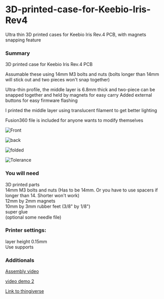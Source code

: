 # 3D-printed-case-for-Keebio-Iris-Rev4
Ultra thin 3D printed cases for Keebio Iris Rev.4 PCB, with magnets snapping feature

### Summary
3D printed case for Keebio Iris Rev.4 PCB

Assumable these using 14mm M3 bolts and nuts (bolts longer than 14mm will stick out and two pieces won't snap together)

Ultra-thin profile, the middle layer is 6.8mm thick and two-piece can be snapped together and held by magnets for easy carry
Added external buttons for easy firmware flashing

I printed the middle layer using translucent filament to get better lighting

Fusion360 file is included for anyone wants to modify themselves

![Front](https://imgur.com/tt6Vqqd)

![back](https://imgur.com/kAjbVFy)

![folded](https://imgur.com/KxaHvoC)

![Tolerance](https://imgur.com/XImzAYV)

### You will need
3D printed parts\
14mm M3 bolts and nuts (Has to be 14mm. Or you have to use spacers if longer than 14.
Shorter won't work)\
12mm by 2mm magnets\
10mm by 3mm rubber feet (3/8" by 1/8")\
super glue\
(optional some needle file)

### Printer settings:
layer height 0.15mm\
Use supports

### Additionals
[Assembly video](https://www.youtube.com/watch?v=JfHvijxanyk)

[video demo 2](https://www.youtube.com/watch?v=asMdvHQnd10&feature=youtu.be)

[Link to thingiverse](https://www.thingiverse.com/thing:4484220)

